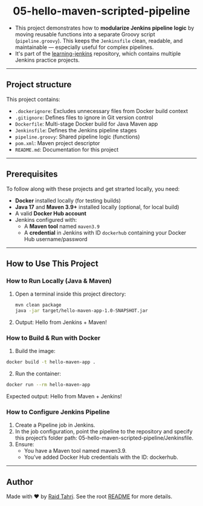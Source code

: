 <h1 align="center">05-hello-maven-scripted-pipeline</h1>

- This project demonstrates how to **modularize Jenkins pipeline logic** by moving reusable functions into a separate Groovy script (`pipeline.groovy`). This keeps the `Jenkinsfile` clean, readable, and maintainable — especially useful for complex pipelines.
- It's part of the [learning-jenkins](../) repository, which contains multiple Jenkins practice projects.

---
## Project structure

This project contains:

- `.dockerignore`: Excludes unnecessary files from Docker build context
- `.gitignore`: Defines files to ignore in Git version control
- `Dockerfile`:  Multi-stage Docker build for Java Maven app
- `Jenkinsfile`: Defines the Jenkins pipeline stages
- `pipeline.groovy`: Shared pipeline logic (functions)
- `pom.xml`: Maven project descriptor
- `README.md`: Documentation for this project

---

## Prerequisites

To follow along with these projects and get strarted locally, you need:
- **Docker** installed locally (for testing builds)
- **Java 17** and **Maven 3.9+** installed locally (optional, for local build)
- A valid **Docker Hub account**
- Jenkins configured with:
  - A **Maven tool** named `maven3.9`
  - A **credential** in Jenkins with ID `dockerhub` containing your Docker Hub username/password

---

## How to Use This Project
### How to Run Locally (Java & Maven)
1. Open a terminal inside this project directory:
   ```bash
   mvn clean package
   java -jar target/hello-maven-app-1.0-SNAPSHOT.jar
   ```
2. Output:
Hello from Jenkins + Maven!

### How to Build & Run with Docker
1. Build the image:
```bash
docker build -t hello-maven-app .
```
2. Run the container:
```bash
docker run --rm hello-maven-app
```

Expected output:
Hello from Maven + Jenkins!

### How to Configure Jenkins Pipeline
1. Create a Pipeline job in Jenkins.
2. In the job configuration, point the pipeline to the repository and specify this project’s folder path:
05-hello-maven-scripted-pipeline/Jenkinsfile.
3. Ensure:
   - You have a Maven tool named maven3.9.
   - You’ve added Docker Hub credentials with the ID: dockerhub.

---

## Author

Made with ❤️ by [Raid Tahri](https://github.com/raidtahri).
See the root [README](../README.md#author) for more details.
